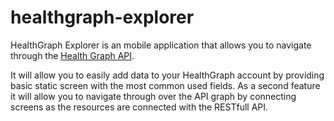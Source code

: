 healthgraph-explorer
====================

HealthGraph Explorer is an mobile application that allows you to navigate through the [Health Graph API](http://developer.runkeeper.com/healthgraph/overview).

It will allow you to easily add data to your HealthGraph account by providing basic static screen
with the most common used fields.
As a second feature it will allow you to navigate through over the API graph by connecting screens as the resources are connected with the RESTfull API.


